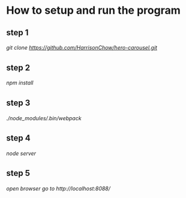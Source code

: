 # How to setup and run the program
## step 1
###### git clone https://github.com/HarrisonChow/hero-carousel.git
## step 2
###### npm install
## step 3
###### ./node_modules/.bin/webpack
## step 4
###### node server
## step 5
###### open browser go to http://localhost:8088/
